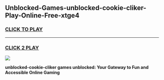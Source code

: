 
## Unblocked-Games-unblocked-cookie-cliker-Play-Online-Free-xtge4
<h3>
<a href="https://premium76.site?title=unblocked-cookie-cliker&ref=26A">CLICK TO PLAY</a></h3>
<hr>

<h3>
<a href="https://premium76.site?title=unblocked-cookie-cliker&ref=26A">CLICK 2 PLAY</a>
  
</h3>

<a href="https://premium76.site?title=unblocked-cookie-cliker&ref=26A"><img src="https://clearcache.store/games.png"></a>


**unblocked-cookie-cliker games unblocked: Your Gateway to Fun and Accessible Online Gaming**
